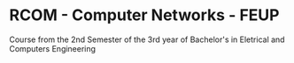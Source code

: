# RCOM - Computer Networks - FEUP
Course from the 2nd Semester of the 3rd year of Bachelor's in Eletrical and Computers Engineering 
